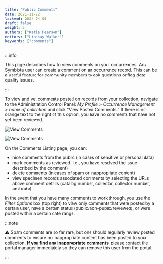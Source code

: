 ```yaml
---
title: "Public Comments"
date: 2021-11-22
lastmod: 2024-04-05
draft: false
weight: 5
authors: ["Katie Pearson"]
editors: ["Lindsay Walker"]
keywords: ["comments"]
---
```


:::info

This page describes how to view comments on your occurrences. Any Symbiota user can create a comment on an occurrence record. This can be a useful feature for community members to ask questions or flag data quality issues.

:::

To view and vet comments posted on records from your collection, navigate to the Administration Control Panel: _My Profile > Occurrence Management > name of collection_ and click “View Posted Comments.” If there is no orange text to the right of this option, you have no comments that have not yet been reviewed.

![View Comments](/img/admincontrolpanel_comments.png)

![View Comments](/img/examplecomments.png)

On the Comments Listing page, you can:
- hide comments from the public (in cases of sensitive or personal data)
- mark comments as reviewed (i.e., you have resolved the issue described by the comment)
- delete comments (in cases of spam or inappropriate content)
- view specimen records associated comments by selecting the URLs above comment details (catalog number, collector, collector number, and date)

In the event that you have many comments to work through, you use the _Filter Options_ box (top right) to view only comments that were posted by a certain user, have a certain status (public/non-public/reviewed), or were posted within a certain date range.

:::note

⚠️ Spam comments are so far rare, but one should regularly review posted comments to ensure no inappropriate content has been posted to your collection. **If you find any inappropriate comments**, please contact the portal manager immediately so they can remove this user from the portal.

:::